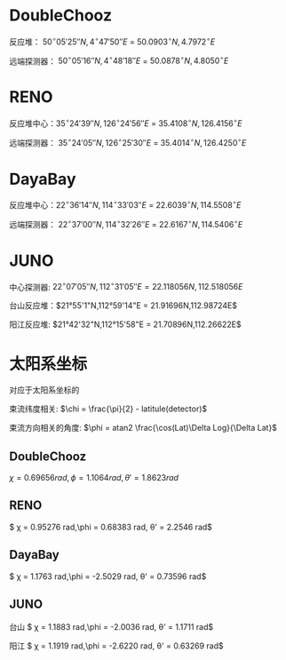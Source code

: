 # DoubleChooz
反应堆： $50^\circ 05'25''N,4^\circ 47'50'' E$ = $50.0903^\circ N,4.7972^\circ E$

远端探测器： $50^\circ 05'16''N,4^\circ 48'18''E$ = $50.0878^\circ N,4.8050^\circ E$


# RENO
反应堆中心：$35^\circ 24'39''N,126^\circ 24'56'' E$ =  $35.4108^\circ N,126.4156^\circ E$

远端探测器： $35^\circ 24'05''N,126^\circ 25'30'' E$ =  $35.4014^\circ N,126.4250^\circ E$


# DayaBay
反应堆中心：$22^\circ 36'14''N,114^\circ 33'03'' E$ = $22.6039^\circ N,114.5508^\circ E$

远端探测器： $22^\circ 37'00''N,114^\circ 32'26'' E$ = $22.6167^\circ N,114.5406^\circ E$

# JUNO
中心探测器: $22^\circ07'05''N,112^\circ31'05''E = 22.118056N,112.518056E$

台山反应堆：$21°55'1"N,112°59'14"E = 21.91696N,112.98724E$

阳江反应堆: $21°42'32"N,112°15'58"E = 21.70896N,112.26622E$


# 太阳系坐标

对应于太阳系坐标的

束流纬度相关: $\chi = \frac{\pi}{2} - latitule(detector)$

束流方向相关的角度: $\phi = atan2 \frac{\cos(Lat)\Delta Log}{\Delta Lat}$

## DoubleChooz
$χ = 0.69656 rad, \phi = 1.1064 rad, θ' = 1.8623 rad$

## RENO

$ χ = 0.95276 rad,\phi = 0.68383 rad, θ' = 2.2546 rad$

## DayaBay

$ χ = 1.1763 rad,\phi = -2.5029 rad, θ' = 0.73596 rad$

## JUNO
台山 $ χ = 1.1883 rad,\phi = -2.0036 rad, θ' = 1.1711 rad$

阳江 $ χ = 1.1919 rad,\phi = -2.6220 rad, θ' = 0.63269 rad$